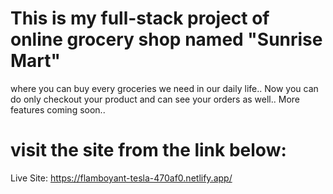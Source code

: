 # This is my full-stack project of online grocery shop named "Sunrise Mart"

where you can buy every groceries we need in our daily life.. Now you can do only checkout your product and can see your orders as well.. More features coming soon..

# visit the site from the link below:

Live Site: https://flamboyant-tesla-470af0.netlify.app/
